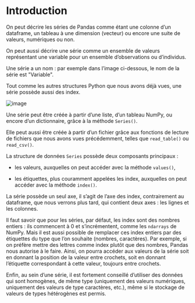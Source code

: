 # Introduction

On peut décrire les séries de Pandas comme étant une colonne d’un dataframe, un tableau à une dimension (vecteur) ou encore une suite de valeurs, numériques ou non. 

On peut aussi décrire une série comme un ensemble de valeurs représentant une variable pour un ensemble d’observations ou d’individus. 

Une série a un nom : par exemple dans l’image ci-dessous, le nom de la série est "Variable". 

Tout comme les autres structures Python que nous avons déjà vues, une série possède aussi des index.

![image](https://github.com/user-attachments/assets/65e67f9f-ee4f-4575-8fee-67bd57a59d1c)

Une série peut être créée à partir d’une liste, d’un tableau NumPy, ou encore d’un dictionnaire, grâce à la méthode ```Series()```. 

Elle peut aussi être créée à partir d’un fichier grâce aux fonctions de lecture de fichiers que nous avons vues précédemment, telles que ```read_table()``` ou ```read_csv()```.

La structure de données ```Series``` possède deux composants principaux :

- les valeurs, auxquelles on peut accéder avec la méthode ```values()```,

- les étiquettes, plus couramment appelées les index, auxquelles on peut accéder avec la méthode ```index()```.

La série possède un seul axe, il s’agit de l’axe des index, contrairement au dataframe, que nous verrons plus tard, qui contient deux axes : les lignes et les colonnes.

Il faut savoir que pour les séries, par défaut, les index sont des nombres entiers : ils commencent à 0 et s’incrémentent, comme les ```ndarrays``` de NumPy. Mais il est aussi possible de remplacer ces index entiers par des étiquettes du type que l’on souhaite (nombres, caractères). Par exemple, si on préfère mettre des lettres comme index plutôt que des nombres, Pandas nous autorise à le faire. Ainsi, on pourra accéder aux valeurs de la série soit en donnant la position de la valeur entre crochets, soit en donnant l’étiquette correspondant à cette valeur, toujours entre crochets.

Enfin, au sein d’une série, il est fortement conseillé d’utiliser des données qui sont homogènes, de même type (uniquement des valeurs numériques, uniquement des valeurs de type caractères, etc.), même si le stockage de valeurs de types hétérogènes est permis.

